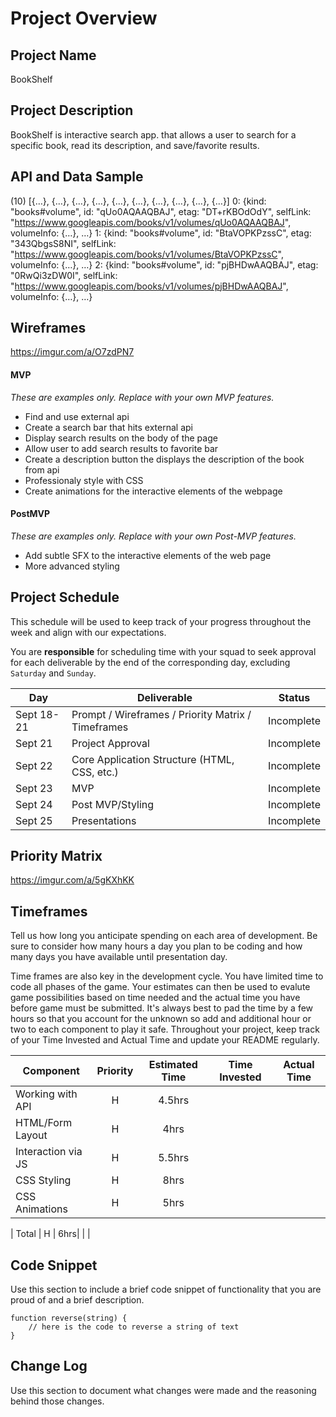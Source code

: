 # Project Overview

## Project Name

BookShelf

## Project Description

BookShelf is interactive search app. that allows a user to search for a specific book, read its description, and save/favorite results.

## API and Data Sample

(10) [{…}, {…}, {…}, {…}, {…}, {…}, {…}, {…}, {…}, {…}]
0: {kind: "books#volume", id: "qUo0AQAAQBAJ", etag: "DT+rKBOdOdY", selfLink: "https://www.googleapis.com/books/v1/volumes/qUo0AQAAQBAJ", volumeInfo: {…}, …}
1: {kind: "books#volume", id: "BtaVOPKPzssC", etag: "343QbgsS8NI", selfLink: "https://www.googleapis.com/books/v1/volumes/BtaVOPKPzssC", volumeInfo: {…}, …}
2: {kind: "books#volume", id: "pjBHDwAAQBAJ", etag: "0RwQi3zDW0I", selfLink: "https://www.googleapis.com/books/v1/volumes/pjBHDwAAQBAJ", volumeInfo: {…}, …}


## Wireframes

https://imgur.com/a/O7zdPN7


#### MVP 
*These are examples only. Replace with your own MVP features.*

- Find and use external api 
- Create a search bar that hits external api
- Display search results on the body of the page
- Allow user to add search results to favorite bar
- Create a description button the displays the description of the book from api
- Professionaly style with CSS
- Create animations for the interactive elements of the webpage

#### PostMVP  
*These are examples only. Replace with your own Post-MVP features.*

- Add subtle SFX to the interactive elements of the web page
- More advanced styling

## Project Schedule

This schedule will be used to keep track of your progress throughout the week and align with our expectations.  

You are **responsible** for scheduling time with your squad to seek approval for each deliverable by the end of the corresponding day, excluding `Saturday` and `Sunday`.

|  Day | Deliverable | Status
|---|---| ---|
|Sept 18-21| Prompt / Wireframes / Priority Matrix / Timeframes | Incomplete
|Sept 21| Project Approval | Incomplete
|Sept 22| Core Application Structure (HTML, CSS, etc.) | Incomplete
|Sept 23| MVP | Incomplete
|Sept 24| Post MVP/Styling | Incomplete
|Sept 25| Presentations | Incomplete

## Priority Matrix

https://imgur.com/a/5gKXhKK

## Timeframes

Tell us how long you anticipate spending on each area of development. Be sure to consider how many hours a day you plan to be coding and how many days you have available until presentation day.

Time frames are also key in the development cycle.  You have limited time to code all phases of the game.  Your estimates can then be used to evalute game possibilities based on time needed and the actual time you have before game must be submitted. It's always best to pad the time by a few hours so that you account for the unknown so add and additional hour or two to each component to play it safe. Throughout your project, keep track of your Time Invested and Actual Time and update your README regularly.

| Component | Priority | Estimated Time | Time Invested | Actual Time |
| --- | :---: |  :---: | :---: | :---: |
| Working with API | H | 4.5hrs|  |  |
| HTML/Form Layout | H | 4hrs|  |  |
| Interaction via JS | H | 5.5hrs|  |  |
| CSS Styling| H | 8hrs|  |  |
| CSS Animations| H | 5hrs|  |  |


| Total | H | 6hrs|  |  |

## Code Snippet

Use this section to include a brief code snippet of functionality that you are proud of and a brief description.  

```
function reverse(string) {
	// here is the code to reverse a string of text
}
```

## Change Log
 Use this section to document what changes were made and the reasoning behind those changes.  
